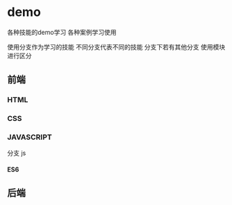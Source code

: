 # demo
各种技能的demo学习
各种案例学习使用

使用分支作为学习的技能 不同分支代表不同的技能
分支下若有其他分支 使用模块进行区分

## 前端

### HTML

### CSS

### JAVASCRIPT

分支 js

#### ES6


## 后端